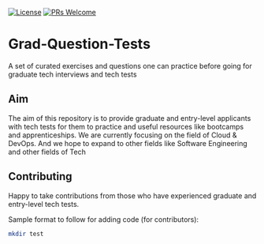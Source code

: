 [![License](https://img.shields.io/badge/License-Apache_2.0-blue.svg)](https://opensource.org/licenses/Apache-2.0)
[![PRs Welcome](https://img.shields.io/badge/PRs-welcome-brightgreen.svg?style=flat-square)](http://makeapullrequest.com)

# Grad-Question-Tests
A set of curated exercises and questions one can practice before going for graduate tech interviews and tech tests

## Aim

The aim of this repository is to provide graduate and entry-level applicants with tech tests for them to practice and useful resources like bootcamps and apprenticeships. We are currently focusing on the field of Cloud & DevOps. And we hope to expand to other fields like Software Engineering and other fields of Tech


## Contributing

Happy to take contributions from those who have experienced graduate and entry-level tech tests. 

Sample format to follow for adding code (for contributors): 

```sh
mkdir test
```
